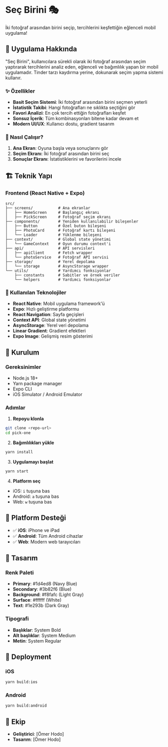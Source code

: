 # Seç Birini 🎭

İki fotoğraf arasından birini seçip, tercihlerini keşfettiğin eğlenceli mobil uygulama!

## 📱 Uygulama Hakkında

"Seç Birini", kullanıcılara sürekli olarak iki fotoğraf arasından seçim yaptırarak tercihlerini analiz eden, eğlenceli ve bağımlılık yapan bir mobil uygulamadır. Tinder tarzı kaydırma yerine, dokunarak seçim yapma sistemi kullanır.

### ✨ Özellikler

- **Basit Seçim Sistemi**: İki fotoğraf arasından birini seçmen yeterli
- **İstatistik Takibi**: Hangi fotoğrafları ne sıklıkta seçtiğini gör
- **Favori Analizi**: En çok tercih ettiğin fotoğrafları keşfet
- **Sonsuz İçerik**: Tüm kombinasyonları bitene kadar devam et
- **Modern UI/UX**: Kullanıcı dostu, gradient tasarım

### 🎯 Nasıl Çalışır?

1. **Ana Ekran**: Oyuna başla veya sonuçlarını gör
2. **Seçim Ekranı**: İki fotoğraf arasından birini seç
3. **Sonuçlar Ekranı**: İstatistiklerini ve favorilerini incele

## 🏗️ Teknik Yapı

### Frontend (React Native + Expo)
```
src/
├── screens/           # Ana ekranlar
│   ├── HomeScreen     # Başlangıç ekranı
│   ├── PickScreen     # Fotoğraf seçim ekranı
├── components/        # Yeniden kullanılabilir bileşenler
│   ├── Button         # Özel buton bileşeni
│   ├── PhotoCard      # Fotoğraf kartı bileşeni
│   └── Loader         # Yüklenme bileşeni
├── context/           # Global state yönetimi
│   └── GameContext    # Oyun durumu context'i
├── api/               # API servisleri
│   ├── apiClient      # Fetch wrapper
│   └── photoService   # Fotoğraf API servisi
├── storage/           # Yerel depolama
│   └── storage        # AsyncStorage wrapper
└── utils/             # Yardımcı fonksiyonlar
    ├── constants      # Sabitler ve örnek veriler
    └── helpers        # Yardımcı fonksiyonlar
```

### 🔧 Kullanılan Teknolojiler

- **React Native**: Mobil uygulama framework'ü
- **Expo**: Hızlı geliştirme platformu
- **React Navigation**: Sayfa geçişleri
- **Context API**: Global state yönetimi
- **AsyncStorage**: Yerel veri depolama
- **Linear Gradient**: Gradient efektleri
- **Expo Image**: Gelişmiş resim gösterimi

## 🚀 Kurulum

### Gereksinimler
- Node.js 18+
- Yarn package manager
- Expo CLI
- iOS Simulator / Android Emulator

### Adımlar

1. **Repoyu klonla**
```bash
git clone <repo-url>
cd pick-one
```

2. **Bağımlılıkları yükle**
```bash
yarn install
```

3. **Uygulamayı başlat**
```bash
yarn start
```

4. **Platform seç**
- iOS: `i` tuşuna bas
- Android: `a` tuşuna bas
- Web: `w` tuşuna bas

## 📱 Platform Desteği

- ✅ **iOS**: iPhone ve iPad
- ✅ **Android**: Tüm Android cihazlar
- ✅ **Web**: Modern web tarayıcıları

## 🎨 Tasarım

### Renk Paleti
- **Primary**: #1d4ed8 (Navy Blue)
- **Secondary**: #3b82f6 (Blue)
- **Background**: #f8fafc (Light Gray)
- **Surface**: #ffffff (White)
- **Text**: #1e293b (Dark Gray)

### Tipografi
- **Başlıklar**: System Bold
- **Alt başlıklar**: System Medium
- **Metin**: System Regular

## 🚀 Deployment

### iOS
```bash
yarn build:ios
```

### Android
```bash
yarn build:android
```

## 👥 Ekip

- **Geliştirici**: [Ömer Hodo]
- **Tasarım**: [Ömer Hodo]
